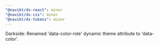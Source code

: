 ```yaml
---
"@navikt/ds-react": minor
"@navikt/ds-css": minor
"@navikt/ds-tokens": minor
---
```


Darkside: Renamed 'data-color-role' dynamic theme attribute to 'data-color'.
